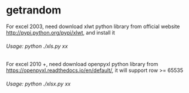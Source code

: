 # getrandom

For excel 2003, need download xlwt python library from official website http://pypi.python.org/pypi/xlwt, and install it

 
 ###### Usage:  python ./xls.py xx
 
 
 For excel 2010 +, need download openpyxl python library from https://openpyxl.readthedocs.io/en/default/, it will support row >= 65535
 
  ###### Usage:  python ./xlsx.py xx
